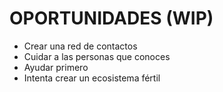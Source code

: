 # OPORTUNIDADES \(WIP\)

* Crear una red de contactos
* Cuidar a las personas que conoces
* Ayudar primero
* Intenta crear un ecosistema fértil

